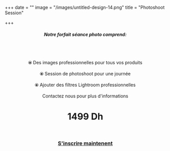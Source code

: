 +++
date = ""
image = "/images/untitled-design-14.png"
title = "Photoshoot Session"

+++
<h5 style="text-align:center;"><b>Notre forfait séance photo comprend:</b></h5><br><br><p style="text-align:center;">⦿ Des images professionnelles pour tous vos produits<br><br>⦿ Session de photoshoot pour une journée<br><br>⦿ Ajouter des filtres Lightroom professionnelles <br><br> Contactez nous pour plus d'informations</p>

<h1 style="text-align:center;">1499 Dh<br><br></h1>

<h3 style="text-align:center;"><a href="https://business-booster.netlify.app/fr/contact">S'inscrire maintenent</a></h3>